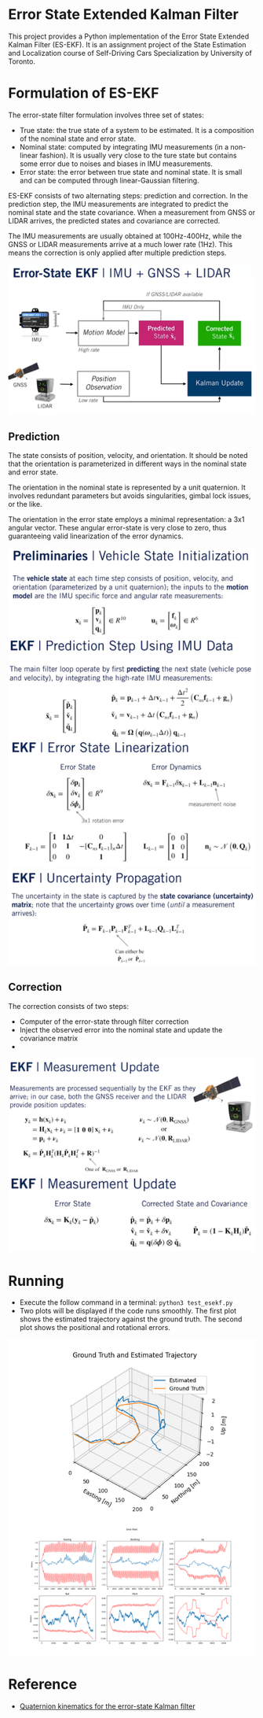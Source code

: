 # Error State Extended Kalman Filter
This project provides a Python implementation of the 
Error State Extended Kalman Filter (ES-EKF). It is an 
assignment project of the State Estimation and Localization course
of Self-Driving Cars Specialization by University of Toronto.

# Formulation of ES-EKF
The error-state filter formulation involves three set of states:
- True state: the true state of a system to be estimated. It is
a composition of the nominal state and error state.
- Nominal state: computed by integrating IMU measurements 
(in a non-linear fashion). It is usually very close to the ture state
but contains some error due to noises and biases in IMU measurements.
- Error state: the error between true state and nominal state. It is small
and can be computed through linear-Gaussian filtering.

ES-EKF consists of two alternating steps: prediction and correction. 
In the prediction step, the IMU measurements are integrated to predict 
the nominal state and the state covariance. When a measurement 
from GNSS or LIDAR arrives, the predicted states and covariance are corrected.

The IMU measurements are usually obtained at 100Hz-400Hz, while 
the GNSS or LIDAR measurements arrive at a much lower rate (1Hz). This means 
the correction is only applied after multiple prediction steps.

![](results/es_ekf_1.jpg)

## Prediction
The state consists of position, velocity, and orientation. It should be noted that the 
orientation is parameterized in different ways in the nominal state and error state. 

The orientation in the nominal state is represented by a unit quaternion. It involves 
redundant parameters but avoids singularities, gimbal lock issues, or the like. 

The orientation in the error state employs a minimal representation: a 3x1 angular vector.
These angular error-state is very close to zero, thus guaranteeing valid linearization
of the error dynamics.

![](results/es_ekf_2.jpg)
![](results/es_ekf_3.jpg)
![](results/es_ekf_4.jpg)
![](results/es_ekf_5.jpg)

## Correction
The correction consists of two steps:
- Computer of the error-state through filter correction
- Inject the observed error into the nominal state and 
update the covariance matrix
- 
![](results/es_ekf_6.jpg)
![](results/es_ekf_7.jpg)

# Running
- Execute the follow command in a terminal: `python3 test_esekf.py`
- Two plots will be displayed if the code runs smoothly. 
The first plot shows the estimated trajectory against the ground
truth. The second plot shows the positional and rotational errors.

![](results/traj.png)
![](results/error.png)

# Reference
- [Quaternion kinematics for the error-state Kalman filter](https://arxiv.org/abs/1711.02508)


